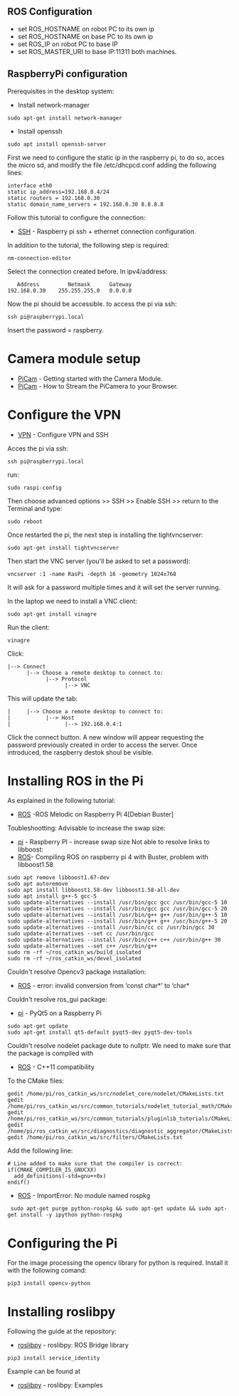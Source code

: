 
## ROS Configuration

* set ROS_HOSTNAME on robot PC to its own ip
* set ROS_HOSTNAME on base PC to its own ip
* set ROS_IP on robot PC to base IP
* set ROS_MASTER_URI to base IP:11311 both machines.


## RaspberryPi configuration

Prerequisites in the desktop system:

* Install network-manager
```
sudo apt-get install network-manager
```
* Install openssh
```
sudo apt install openssh-server
```
First we need to configure the static ip in the raspberry pi, to do so, acces the micro sd, and modify the file /etc/dhcpcd.conf adding the following lines:
```
interface eth0
static ip_address=192.168.0.4/24
static routers = 192.168.0.30
static domain_name_servers = 192.168.0.30 8.8.8.8
```
Follow this tutorial to configure the connection:

* [SSH](https://stackoverflow.com/a/39086537) - Raspberry pi ssh + ethernet connection configuration. 

In addition to the tutorial, the following step is required:
```
nm-connection-editor 
```
Select the connection created before. In ipv4/address:
```
   Address         Netmask      Gateway
192.168.0.30    255.255.255.0   0.0.0.0
```

Now the pi should be accessible. to access the pi via ssh:

```
ssh pi@raspberrypi.local
```
Insert the password = raspberry. 


# Camera module setup
* [PiCam](https://projects.raspberrypi.org/en/projects/getting-started-with-picamera?fbclid=IwAR1ityhSsclhhGkP4VA6zMV24nm3T6FkIS2gsmrrczlLi4mvsSZf7oAyw-g) - Getting started with the Camera Module. 
* [PiCam](https://desertbot.io/blog/how-to-stream-the-picamera?fbclid=IwAR25O8zClL-5L6vOdb-068ZDtUMsElLWPI1p4Co3r6ZezWPHVoHe9CDb7ho) - How to Stream the PiCamera to your Browser. 


# Configure the VPN 
* [VPN](https://www.instructables.com/id/Raspberry-Pi-SSH/) - Configure VPN and SSH

Acces the pi via ssh:
```
ssh pi@raspberrypi.local
```
run:
```
sudo raspi-config
```
Then choose advanced options >> SSH >> Enable SSH >> return to the Terminal and type:
```
sudo reboot
```
Once restarted the pi, the next step is installing the tightvncserver:
```
sudo apt-get install tightvncserver
```
Then start the VNC server (you'll be asked to set a password):
```
vncserver :1 -name RasPi -depth 16 -geometry 1024x768
```
It will ask for a password multiple times and it will set the server running.

In the laptop we need to install a VNC client:
```
sudo apt-get install vinagre
```
Run the client:
```
vinagre
```
Click:
```
|--> Connect
      |--> Choose a remote desktop to connect to:
            |--> Protocol
                  |--> VNC
```
This will update the tab:
```
|     |--> Choose a remote desktop to connect to:
|           |--> Host
|                 |--> 192.168.0.4:1  
```
Click the connect button. A new window will appear requesting the password previously created in order to access the server. Once introduced, the raspberry destok shoul be visible.
 
 # Installing ROS in the Pi
 As explained in the following tutorial:
 * [ROS](https://www.instructables.com/id/ROS-Melodic-on-Raspberry-Pi-4-RPLIDAR/) -ROS Melodic on Raspberry Pi 4[Debian Buster]

Toubleshootting:
Advisable to increase the swap size:
 * [pi](https://wpitchoune.net/tricks/raspberry_pi3_increase_swap_size.html) - Raspberry PI - increase swap size
Not able to resolve links to libboost:
 * [ROS](https://answers.ros.org/question/327497/compiling-ros-on-raspberry-pi-4-with-buster-problem-with-libboost158/)- Compiling ROS on raspberry pi 4 with Buster, problem with libboost1.58
 
```
sudo apt remove libboost1.67-dev
sudo apt autoremove
sudo apt install libboost1.58-dev libboost1.58-all-dev
sudo apt install g++-5 gcc-5
sudo update-alternatives --install /usr/bin/gcc gcc /usr/bin/gcc-5 10
sudo update-alternatives --install /usr/bin/gcc gcc /usr/bin/gcc-5 20
sudo update-alternatives --install /usr/bin/g++ g++ /usr/bin/g++-5 10
sudo update-alternatives --install /usr/bin/g++ g++ /usr/bin/g++-5 20
sudo update-alternatives --install /usr/bin/cc cc /usr/bin/gcc 30
sudo update-alternatives --set cc /usr/bin/gcc
sudo update-alternatives --install /usr/bin/c++ c++ /usr/bin/g++ 30
sudo update-alternatives --set c++ /usr/bin/g++
sudo rm -rf ~/ros_catkin_ws/build_isolated
sudo rm -rf ~/ros_catkin_ws/devel_isolated
```
Couldn't resolve Opencv3 package installation:
 * [ROS](https://github.com/opencv/opencv/issues/14856#issuecomment-504416696) - error: invalid conversion from ‘const char*’ to ‘char*
 
Couldn't resolve ros_gui package:
 * [pi](https://raspberrypi.stackexchange.com/questions/62939/pyqt5-on-a-raspberry-pi) - PyQt5 on a Raspberry Pi
```
sudo apt-get update
sudo apt-get install qt5-default pyqt5-dev pyqt5-dev-tools
```
Couldn't resolve nodelet package dute to nullptr. We need to make sure that the package is compiled with 
 * [ROS](https://answers.ros.org/question/67784/c11-compatibility/) - C++11 compatibility
 
 To the CMake files:
```
gedit /home/pi/ros_catkin_ws/src/nodelet_core/nodelet/CMakeLists.txt
gedit /home/pi/ros_catkin_ws/src/common_tutorials/nodelet_tutorial_math/CMakeLists.txt
gedit /home/pi/ros_catkin_ws/src/common_tutorials/pluginlib_tutorials/CMakeLists.txt
gedit /home/pi/ros_catkin_ws/src/diagnostics/diagnostic_aggregator/CMakeLists.txt
gedit /home/pi/ros_catkin_ws/src/filters/CMakeLists.txt
```
Add the following line:
```
# Line added to make sure that the compiler is correct:
if(CMAKE_COMPILER_IS_GNUCXX) 
  add_definitions(-std=gnu++0x) 
endif()
```
* [ROS](https://answers.ros.org/question/39657/importerror-no-module-named-rospkg/) - ImportError: No module named rospkg
```
 sudo apt-get purge python-rospkg && sudo apt-get update && sudo apt-get install -y ipython python-rospkg
```

 # Configuring the Pi

For the image processing the opencv library for python is required. Install it with the following comand:
```
pip3 install opencv-python
```

# Installing roslibpy
Following the guide at the repository:
* [roslibpy](https://github.com/gramaziokohler/roslibpy) - roslibpy: ROS Bridge library

```
pip3 install service_identity
```
Example can be found at
* [roslibpy](https://roslibpy.readthedocs.io/en/latest/examples.html#first-connection) - roslibpy: Examples
